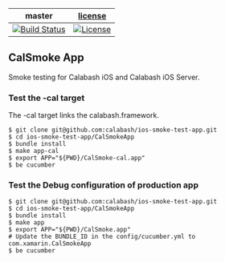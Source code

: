 | master  |  [license](LICENSE) |
|---------|---------------------|
|[![Build Status](https://travis-ci.org/calabash/ios-smoke-test-app.svg?branch=master)](https://travis-ci.org/calabash/ios-smoke-test-app)| [![License](https://img.shields.io/badge/licence-MIT-blue.svg)](http://opensource.org/licenses/MIT) |

## CalSmoke App

Smoke testing for Calabash iOS and Calabash iOS Server.


### Test the -cal target

The -cal target links the calabash.framework.

```
$ git clone git@github.com:calabash/ios-smoke-test-app.git
$ cd ios-smoke-test-app/CalSmokeApp
$ bundle install
$ make app-cal
$ export APP="${PWD}/CalSmoke-cal.app"
$ be cucumber
```

### Test the Debug configuration of production app

```
$ git clone git@github.com:calabash/ios-smoke-test-app.git
$ cd ios-smoke-test-app/CalSmokeApp
$ bundle install
$ make app
$ export APP="${PWD}/CalSmoke.app"
# Update the BUNDLE_ID in the config/cucumber.yml to com.xamarin.CalSmokeApp
$ be cucumber
```


